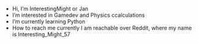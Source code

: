 - Hi, I’m InterestingMight or Jan
- I’m interested in Gamedev and Physics ccalculations
- I’m currently learning Python
- How to reach me currently I am reachable over Reddit, where my name is Interesting_Might_57
<!---
InterestingMight/InterestingMight is a ✨ special ✨ repository because its `README.md` (this file) appears on your GitHub profile.
You can click the Preview link to take a look at your changes.
--->
